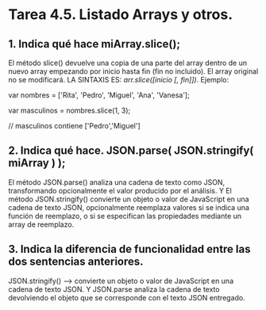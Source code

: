 # Tarea 4.5. Listado Arrays y otros.

## 1. Indica qué hace miArray.slice();

El método slice() devuelve una copia de una parte del array dentro de un nuevo array empezando por inicio hasta fin (fin no incluido). El array original no se modificará. LA SINTAXIS ES: *arr.slice([inicio [, fin]])*.
Ejemplo:

var nombres = ['Rita', 'Pedro', 'Miguel', 'Ana', 'Vanesa'];

var masculinos = nombres.slice(1, 3);

// masculinos contiene ['Pedro','Miguel']

## 2. Indica qué hace. JSON.parse( JSON.stringify( miArray ) );

El método JSON.parse() analiza una cadena de texto como JSON, transformando opcionalmente  el valor producido por el análisis. Y El método JSON.stringify() convierte un objeto o valor de JavaScript en una cadena de texto JSON, opcionalmente reemplaza valores si se indica una función de reemplazo, o si se especifican las propiedades mediante un array de reemplazo.

## 3. Indica la diferencia de funcionalidad entre las dos sentencias anteriores.

JSON.stringify() --> convierte un objeto o valor de JavaScript en una cadena de texto JSON. Y JSON.parse analiza la cadena de texto devolviendo el objeto que se corresponde con el texto JSON entregado.